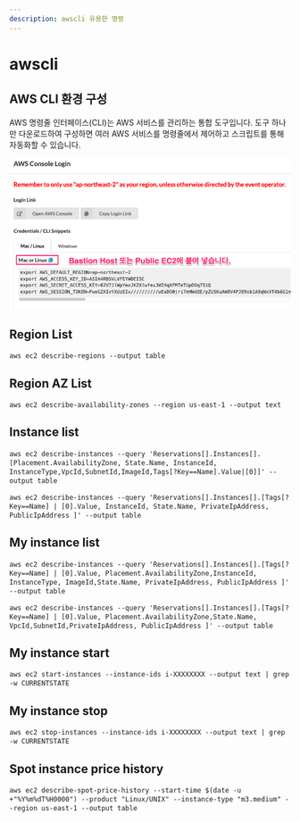 ```yaml
---
description: awscli 유용한 명령
---
```


# awscli

## AWS CLI 환경 구성

AWS 명령줄 인터페이스\(CLI\)는 AWS 서비스를 관리하는 통합 도구입니다. 도구 하나만 다운로드하여 구성하면 여러 AWS 서비스를 명령줄에서 제어하고 스크립트를 통해 자동화할 수 있습니다.

![](../.gitbook/assets/image%20%2873%29.png)

## Region List

```text
aws ec2 describe-regions --output table
```

## Region AZ List

```text
aws ec2 describe-availability-zones --region us-east-1 --output text
```

## Instance list

```text
aws ec2 describe-instances --query 'Reservations[].Instances[].[Placement.AvailabilityZone, State.Name, InstanceId, InstanceType,VpcId,SubnetId,ImageId,Tags[?Key==Name].Value|[0]]' --output table
```

```text
aws ec2 describe-instances --query 'Reservations[].Instances[].[Tags[?Key==Name] | [0].Value, InstanceId, State.Name, PrivateIpAddress, PublicIpAddress ]' --output table
```

## My instance list

```text
aws ec2 describe-instances --query 'Reservations[].Instances[].[Tags[?Key==Name] | [0].Value, Placement.AvailabilityZone,InstanceId, InstanceType, ImageId,State.Name, PrivateIpAddress, PublicIpAddress ]' --output table
```

```text
aws ec2 describe-instances --query 'Reservations[].Instances[].[Tags[?Key==Name] | [0].Value, Placement.AvailabilityZone,State.Name, VpcId,SubnetId,PrivateIpAddress, PublicIpAddress ]' --output table

```

## My instance start

```text
aws ec2 start-instances --instance-ids i-XXXXXXXX --output text | grep -w CURRENTSTATE
```

## My instance stop

```text
aws ec2 stop-instances --instance-ids i-XXXXXXXX --output text | grep -w CURRENTSTATE
```

## Spot instance price history

```text
aws ec2 describe-spot-price-history --start-time $(date -u +"%Y%m%dT%H0000") --product "Linux/UNIX" --instance-type "m3.medium" --region us-east-1 --output table
```



